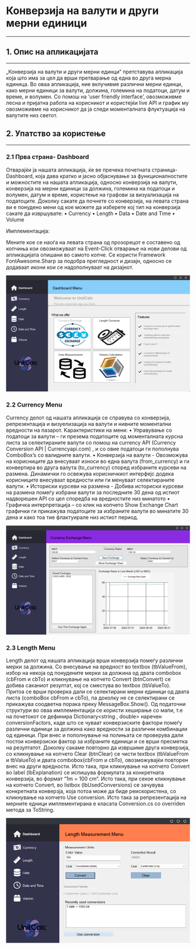 #  Конверзија на валути и други мерни единици
---

## 1. Опис на апликацијата
---

„Конверзија на валути и други мерни единци“ претставува апликација која што има за цел да врши претварање од една 
во друга мерна единица. Во оваа апликација, ние вклучивме различни мерни единци, како мерни единици за валути, должина,
големина на податоци, датум и време, и волумен. Со помош на ‘user friendly interface’, овозможивме лесна и пријатна
работа на корисникот и користејќи live API и график му овозможивме на корисникот да ја следи моменталната флуктуација
на валутите низ светот.

## 2. Упатство за користење
---

###     2.1 Прва страна- Dashboard

Отварајќи ја нашата апликација, ќе ве пречека почетната страница- Dashboard, која дава кратко и јасно објаснување за
функционалностите и можностите на нашата апликација, односно конверзија на валути, конверзија на мерни единици за 
должина,
големина на податоци и волумен, датум и време, користење на графови за визуализација на податоците.
Доколку сакате да почнете со конверзија, на левата страна ви е понудено мени
од кое можете да изберете кој тип на конверзија сакате да извршувате:
• Currency
• Length
• Data
• Date and Time
• Volume

Имплементација:

Мените кое се наоѓа на левата страна од прозорецот е составено од копчиња кои овозможуваат на Event-Click отварање на 
нови делови од апликацијата опишани во самото копче. Се користи Framework FontAwesome.Sharp за подобра прегледност и
дизајн, односно се додаваат икони кои се надополнуваат на дизајнот.

![Dashboard Menu Image](./screenshots/Dashboard.png)

###     2.2 Currency Menu

Currency делот од нашата апликација се справува со конверзија, репрезентација и визуелизација на валути и нивните 
моментални вредности на пазарот.
Kарактеристики на мени:
• Управување со податоци за валути – ги презема податоците од моменталната курсна листа за селектираните валути со
помош 
на currency API (Currency Conversion API | Currencyapi.com) , и со овие податоци ги пополнува ComboBox’s со валидните 
валути.
• Конверзија на валути  - Овозможува на корисниците да внесуваат износи во една валута (from_currency) и ги конвертира
во друга валута (to_currency) според избраните курсеви на размена. Динамички го освежува корисничкиот интерфејс додека 
корисниците внесуваат вредности или ги менуваат селектираните валути.
• Историски курсеви на размена - Добива историски курсеви на размена помеѓу избрани валути за последните 30 дена од
истиот 
надворешен API со цел споредба на вредностите низ минатото
• Графичка интерпретација – со клик на копчето Show Exchange Chart графички ги прикажува податоците  за избраните
валути
во минатите 30 дена и како тоа тие флактуирале низ истиот период.

![Currency Menu Image](./screenshots/currency_menu.png)


###     2.3 Length Menu

Length делот од нашата апликација врши конверзија помеѓу различни мерки за должина. Со внесување на вредност во textbox
(tbValueFrom), избор на некоја од понудените мерки за должина од двата combobox (cbFrom и cbTo) и кликнување на копчето 
Convert (btnConvert) се добива саканиот резултат, кој се сместува во textbox (tbValueTo). Притоа се врши проверка дали 
се селектирани мерни единици од двата листа (comboBox cbFrom и cbTo), па доколку не се селектирани се прикажува 
соодветна
порака преку MessageBox.Show().
Од податочни структури во оваа имплементација се користи хеширање со мапи, т.е на почетокот се дефинира 
Dictionary<string
, double> наречен conversionFactors, каде што се чуваат конверзиските фактори помеѓу различни единици за должина како 
вредности за различни комбинации од единици.
При внес и пополнување на полињата се проверува дали постои конверзиски фактор за избраните единици и се врши пресметка 
на резултатот.
Доколку сакаме повторно да извршиме друга конверзија, со кликнување на копчето Clear (btnClear) се чисти textbox 
(tbValueFrom и tbValueTo) и двата combobox(cbFrom и cbTo), овозможувајќи повторен внес на други вредности.
Исто така, при кликнување на копчето Convert во label (lbExplanation) се испишува формулата за конкретната конверзија,
во формат “1m = 100 cm“.
Исто така, при секое кликнување на копчето Convert, во listbox (lbUsedConversions) се зачувува конкретната конверзја, 
која потоа може да биде реискористена, со кликнување на копчето Use conversion.
Исто така за репрезентација на мерните едници имплементирана е класата Conversion.cs со overriden метода за ToString.

![Length Menu Image](./screenshots/length_menu.png)

